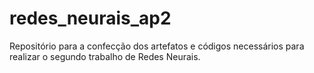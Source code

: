 # redes_neurais_ap2
Repositório para a confecção dos artefatos e códigos necessários para realizar o segundo trabalho de Redes Neurais.
